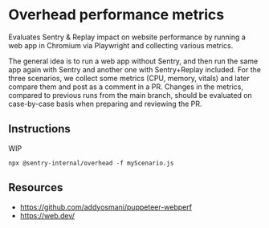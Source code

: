 # Overhead performance metrics

Evaluates Sentry & Replay impact on website performance by running a web app in Chromium via Playwright and collecting various metrics.

The general idea is to run a web app without Sentry, and then run the same app again with Sentry and another one with Sentry+Replay included.
For the three scenarios, we collect some metrics (CPU, memory, vitals) and later compare them and post as a comment in a PR.
Changes in the metrics, compared to previous runs from the main branch, should be evaluated on case-by-case basis when preparing and reviewing the PR.


## Instructions

WIP

`npx @sentry-internal/overhead -f myScenario.js`

## Resources

* https://github.com/addyosmani/puppeteer-webperf
* https://web.dev/
